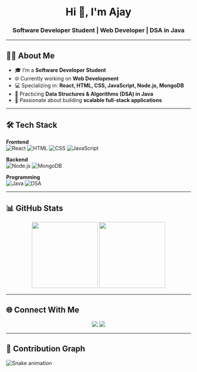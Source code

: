 <!-- Header -->
<h1 align="center">Hi 👋, I'm Ajay</h1>
<h3 align="center">Software Developer Student | Web Developer | DSA in Java</h3>

---

## 👨‍💻 About Me
- 🎓 I’m a **Software Developer Student**  
- 🌐 Currently working on **Web Development**  
- 💻 Specializing in: **React, HTML, CSS, JavaScript, Node.js, MongoDB**  
- 📘 Practicing **Data Structures & Algorithms (DSA) in Java**  
- 🚀 Passionate about building **scalable full-stack applications**  

---

## 🛠️ Tech Stack

**Frontend**  
![React](https://img.shields.io/badge/-React-61DAFB?style=flat&logo=react&logoColor=black)
![HTML](https://img.shields.io/badge/-HTML5-E34F26?style=flat&logo=html5&logoColor=white)
![CSS](https://img.shields.io/badge/-CSS3-1572B6?style=flat&logo=css3&logoColor=white)
![JavaScript](https://img.shields.io/badge/-JavaScript-F7DF1E?style=flat&logo=javascript&logoColor=black)

**Backend**  
![Node.js](https://img.shields.io/badge/-Node.js-339933?style=flat&logo=node.js&logoColor=white)
![MongoDB](https://img.shields.io/badge/-MongoDB-47A248?style=flat&logo=mongodb&logoColor=white)

**Programming**  
![Java](https://img.shields.io/badge/-Java-007396?style=flat&logo=java&logoColor=white)
![DSA](https://img.shields.io/badge/-DSA-blueviolet?style=flat)

---

## 📊 GitHub Stats
<p align="center">
  <img src="https://github-readme-stats.vercel.app/api?username=YOUR_USERNAME&show_icons=true&theme=default" height="180" />
  <img src="https://github-readme-streak-stats.herokuapp.com/?user=YOUR_USERNAME&theme=default" height="180" />
</p>

---

## 🌐 Connect With Me
<p align="center">
  <a href="https://www.linkedin.com/in/YOUR_LINKEDIN/"><img src="https://img.shields.io/badge/-LinkedIn-0077B5?style=flat&logo=linkedin&logoColor=white"/></a>
  <a href="mailto:YOUR_EMAIL@gmail.com"><img src="https://img.shields.io/badge/-Gmail-D14836?style=flat&logo=gmail&logoColor=white"/></a>
</p>

---

## 🐍 Contribution Graph
![Snake animation](https://github.com/ajay662566/ajay662566/blob/output/github-contribution-grid-snake.svg)


